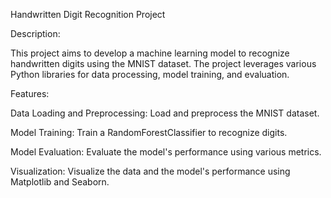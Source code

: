 Handwritten Digit Recognition Project

Description:

This project aims to develop a machine learning model to recognize handwritten digits using the MNIST dataset. The project leverages various Python libraries for data processing, model training, and evaluation.

Features:

Data Loading and Preprocessing: Load and preprocess the MNIST dataset.

Model Training: Train a RandomForestClassifier to recognize digits.

Model Evaluation: Evaluate the model's performance using various metrics.

Visualization: Visualize the data and the model's performance using Matplotlib and Seaborn.



